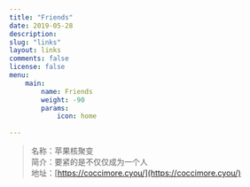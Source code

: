 ```yaml
---
title: "Friends"
date: 2019-05-28
description: 
slug: "links"
layout: links
comments: false
license: false
menu: 
    main:
        name: Friends
        weight: -90
        params:
            icon: home
        
---
```

<style>
.article-header {
    display: none;
  }
.article-footer {
	display: none;
  }

</style>



> 名称：苹果核聚变  
> 简介：要紧的是不仅仅成为一个人  
> 地址：[https://coccimore.cyou/](https://coccimore.cyou/)  

